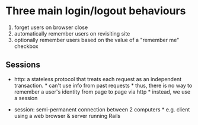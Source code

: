 Three main login/logout behaviours
==================================

1.  forget users on browser close
2.  automatically remember users on revisiting site
3.  optionally remember users based on the value of a "remember me" checkbox

Sessions
--------
*   http: a stateless protocol that treats each request as an independent transaction.
		*   can't use info from past requests
		*   thus, there is no way to remember a user's identity from page to page via http
		*   instead, we use a session

*   session: semi-permanent connection between 2 computers
		*   e.g. client using a web browser & server running Rails

